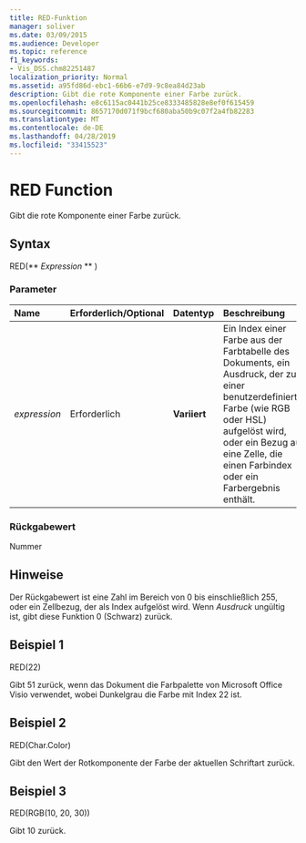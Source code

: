 ```yaml
---
title: RED-Funktion
manager: soliver
ms.date: 03/09/2015
ms.audience: Developer
ms.topic: reference
f1_keywords:
- Vis_DSS.chm82251487
localization_priority: Normal
ms.assetid: a95fd86d-ebc1-66b6-e7d9-9c8ea84d23ab
description: Gibt die rote Komponente einer Farbe zurück.
ms.openlocfilehash: e8c6115ac0441b25ce8333485828e8ef0f615459
ms.sourcegitcommit: 8657170d071f9bcf680aba50b9c07f2a4fb82283
ms.translationtype: MT
ms.contentlocale: de-DE
ms.lasthandoff: 04/28/2019
ms.locfileid: "33415523"
---
```

# <a name="red-function"></a>RED Function

Gibt die rote Komponente einer Farbe zurück. 
  
## <a name="syntax"></a>Syntax

RED(** *Expression* ** ) 
  
### <a name="parameters"></a>Parameter

|**Name**|**Erforderlich/Optional**|**Datentyp**|**Beschreibung**|
|:-----|:-----|:-----|:-----|
| _expression_ <br/> |Erforderlich  <br/> |**Variiert** <br/> |Ein Index einer Farbe aus der Farbtabelle des Dokuments, ein Ausdruck, der zu einer benutzerdefinierten Farbe (wie RGB oder HSL) aufgelöst wird, oder ein Bezug auf eine Zelle, die einen Farbindex oder ein Farbergebnis enthält.  <br/> |
   
### <a name="return-value"></a>Rückgabewert

Nummer
  
## <a name="remarks"></a>Hinweise

Der Rückgabewert ist eine Zahl im Bereich von 0 bis einschließlich 255, oder ein Zellbezug, der als Index aufgelöst wird. Wenn  _Ausdruck_ ungültig ist, gibt diese Funktion 0 (Schwarz) zurück. 
  
## <a name="example-1"></a>Beispiel 1

RED(22)
  
Gibt 51 zurück, wenn das Dokument die Farbpalette von Microsoft Office Visio verwendet, wobei Dunkelgrau die Farbe mit Index 22 ist.
  
## <a name="example-2"></a>Beispiel 2

RED(Char.Color)
  
Gibt den Wert der Rotkomponente der Farbe der aktuellen Schriftart zurück.
  
## <a name="example-3"></a>Beispiel 3

RED(RGB(10, 20, 30))
  
Gibt 10 zurück.
  

